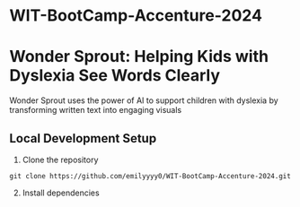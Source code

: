 # WIT-BootCamp-Accenture-2024

# Wonder Sprout: Helping Kids with Dyslexia See Words Clearly

Wonder Sprout uses the power of AI to support children with dyslexia by transforming written text into engaging visuals

## Local Development Setup 
1. Clone the repository 
````
git clone https://github.com/emilyyyy0/WIT-BootCamp-Accenture-2024.git
````

2. Install dependencies
